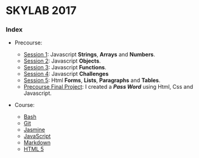 # SKYLAB 2017

### Index

* Precourse: 
    * [Session 1](https://github.com/Micheloncio/Skylab/tree/master/Precourse/Session_1): Javascript **Strings**, **Arrays** and **Numbers**.
    * [Session 2](https://github.com/Micheloncio/Skylab/tree/master/Precourse/Session_2): Javascript **Objects**.
    * [Session 3](https://github.com/Micheloncio/Skylab/tree/master/Precourse/Session_3): Javascript **Functions**.
    * [Session 4](https://github.com/Micheloncio/Skylab/tree/master/Precourse/Session_4): Javascript **Challenges**
    * [Session 5](https://github.com/Micheloncio/Skylab/tree/master/Precourse/Session_5): Html **Forms**, **Lists**, **Paragraphs** and **Tables**.
    * [Precourse Final Project](https://github.com/Micheloncio/Skylab/tree/master/Precourse/Precourse_Final_Project): I created a _**Pass Word**_ using Html, Css and Javascript.

* Course:
    * [Bash](https://github.com/Micheloncio/Skylab/tree/master/Course/Bash)
    * [Git](https://github.com/Micheloncio/Skylab/tree/master/Course/Git)
    * [Jasmine](https://github.com/Micheloncio/Skylab/tree/master/Course/Jasmine)
    * [JavaScript](https://github.com/Micheloncio/Skylab/tree/master/Course/JavaScript)
    * [Markdown](https://github.com/Micheloncio/Skylab/tree/master/Course/Markdown)
    * [HTML 5](https://github.com/Micheloncio/Skylab/tree/master/Course/Html5)


